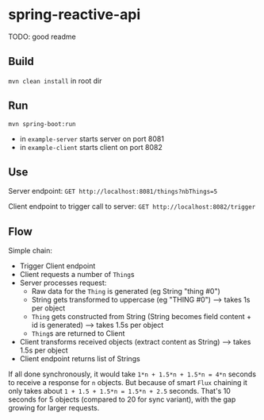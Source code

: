 # spring-reactive-api

TODO: good readme

## Build

`mvn clean install` in root dir

## Run

`mvn spring-boot:run`
- in `example-server` starts server on port 8081
- in `example-client` starts client on port 8082

## Use

Server endpoint: `GET http://localhost:8081/things?nbThings=5`

Client endpoint to trigger call to server: `GET http://localhost:8082/trigger`

## Flow

Simple chain:
- Trigger Client endpoint
- Client requests a number of `Thing`s
- Server processes request:
    - Raw data for the `Thing` is generated (eg String "thing #0")
    - String gets transformed to uppercase (eg "THING #0") --> takes 1s per object
    - `Thing` gets constructed from String (String becomes field content + id is generated) --> takes 1.5s per object
    - `Thing`s are returned to Client
- Client transforms received objects (extract content as String) --> takes 1.5s per object
- Client endpoint returns list of Strings

If all done synchronously, it would take `1*n + 1.5*n + 1.5*n = 4*n` seconds
to receive a response for `n` objects. But because of smart `Flux`
chaining it only takes about `1 + 1.5 + 1.5*n = 1.5*n + 2.5` seconds.
That's 10 seconds for 5 objects (compared to 20 for sync variant),
with the gap growing for larger requests.
